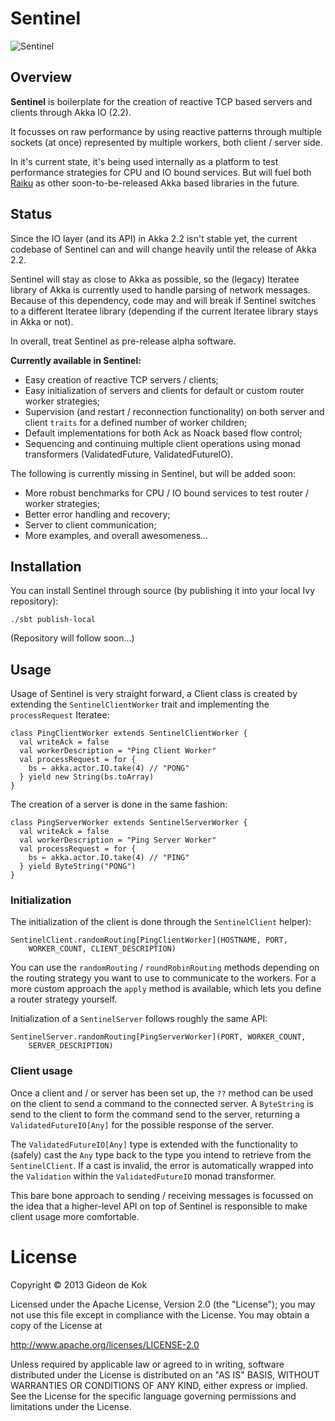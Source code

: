 # Sentinel

![Sentinel](http://images.wikia.com/matrix/images/c/c2/Sentinel_Print.jpg)

## Overview

**Sentinel** is boilerplate for the creation of reactive TCP based servers and clients through Akka IO (2.2).

It focusses on raw performance by using reactive patterns through multiple sockets (at once) represented by multiple workers, both client / server side.

In it's current state, it's being used internally as a platform to test performance strategies for CPU and IO bound services. But will fuel both [Raiku](http://github.com/gideondk/raiku) as other soon-to-be-released Akka based libraries in the future.


## Status

Since the IO layer (and its API) in Akka 2.2 isn't stable yet, the current codebase of Sentinel can and will change heavily until the release of Akka 2.2.

Sentinel will stay as close to Akka as possible, so the (legacy) Iteratee library of Akka is currently used to handle parsing of network messages. Because of this dependency, code may and will break if Sentinel switches to a different Iteratee library (depending if the current Iteratee library stays in Akka or not).

In overall, treat Sentinel as pre-release alpha software.

**Currently available in Sentinel:**

* Easy creation of reactive TCP servers / clients;
* Easy initialization of servers and clients for default or custom router worker strategies;
* Supervision (and restart / reconnection functionality) on both server and client `traits` for a defined number of worker children;
* Default implementations for both Ack as Noack based flow control;
* Sequencing and continuing multiple client operations using monad transformers (ValidatedFuture, ValidatedFutureIO).

The following is currently missing in Sentinel, but will be added soon:

* More robust benchmarks for CPU / IO bound services to test router / worker strategies;
* Better error handling and recovery;
* Server to client communication;
* More examples, and overall awesomeness…

## Installation
You can install Sentinel through source (by publishing it into your local Ivy repository):

	./sbt publish-local
	
(Repository will follow soon…)

## Usage
Usage of Sentinel is very straight forward, a Client class is created by extending  the `SentinelClientWorker` trait and implementing the `processRequest` Iteratee: 

	class PingClientWorker extends SentinelClientWorker {
	  val writeAck = false
	  val workerDescription = "Ping Client Worker"
	  val processRequest = for {
	    bs ← akka.actor.IO.take(4) // "PONG"
	  } yield new String(bs.toArray)
	}

The creation of a server is done in the same fashion: 

	class PingServerWorker extends SentinelServerWorker {
	  val writeAck = false
	  val workerDescription = "Ping Server Worker"
	  val processRequest = for {
	    bs ← akka.actor.IO.take(4) // "PING"
	  } yield ByteString("PONG")
	}

### Initialization
The initialization of the client is done through the `SentinelClient` helper): 
	
	SentinelClient.randomRouting[PingClientWorker](HOSTNAME, PORT, 
		WORKER_COUNT, CLIENT_DESCRIPTION)
		
You can use the `randomRouting` / `roundRobinRouting` methods depending on the routing strategy you want to use to communicate to the workers. For a more custom approach the `apply` method is available, which lets you define a router strategy yourself. 

Initialization of a `SentinelServer` follows roughly the same API: 

	SentinelServer.randomRouting[PingServerWorker](PORT, WORKER_COUNT,
		SERVER_DESCRIPTION)

### Client usage

Once a client and / or server has been set up, the `??` method can be used on the client to send a command to the connected server. A `ByteString` is send to the client to form the command send to the server, returning a `ValidatedFutureIO[Any]` for the possible response of the server.

The `ValidatedFutureIO[Any]` type is extended with the functionality to (safely) cast the `Any` type back to the type you intend to retrieve from the `SentinelClient`. If a cast is invalid, the error is automatically wrapped into the `Validation` within the `ValidatedFutureIO` monad transformer.

This bare bone approach to sending / receiving messages is focussed on the idea that a higher-level API on top of Sentinel is responsible to make client usage more comfortable. 

# License
Copyright © 2013 Gideon de Kok

Licensed under the Apache License, Version 2.0 (the "License"); you may not use this file except in compliance with the License. You may obtain a copy of the License at

http://www.apache.org/licenses/LICENSE-2.0

Unless required by applicable law or agreed to in writing, software distributed under the License is distributed on an "AS IS" BASIS, WITHOUT WARRANTIES OR CONDITIONS OF ANY KIND, either express or implied. See the License for the specific language governing permissions and limitations under the License.
